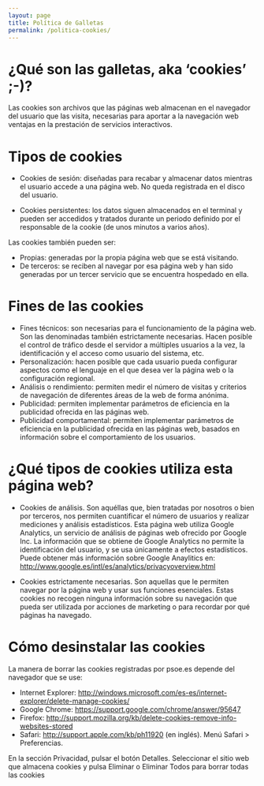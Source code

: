 ```yaml
---
layout: page
title: Política de Galletas
permalink: /politica-cookies/
---
```


# ¿Qué son las galletas, aka ‘cookies’ ;-)?

Las cookies son archivos que las páginas web almacenan en el navegador del usuario que las visita, necesarias para aportar a la navegación web ventajas en la prestación de servicios interactivos.

# Tipos de cookies

- Cookies de sesión: diseñadas para recabar y almacenar datos mientras el usuario accede a una página web. No queda registrada en el disco del usuario.

- Cookies persistentes: los datos siguen almacenados en el terminal y pueden ser accedidos y tratados durante un periodo definido por el responsable de la cookie (de unos minutos a varios años).

Las cookies también pueden ser:

- Propias: generadas por la propia página web que se está visitando.
- De terceros: se reciben al navegar por esa página web y han sido generadas por un tercer servicio que se encuentra hospedado en ella.

# Fines de las cookies

- Fines técnicos: son necesarias para el funcionamiento de la página web. Son las denominadas también estrictamente necesarias. Hacen posible el control de tráfico desde el servidor a múltiples usuarios a la vez, la identificación y el acceso como usuario del sistema, etc.
- Personalización: hacen posible que cada usuario pueda configurar aspectos como el lenguaje en el que desea ver la página web o la configuración regional.
- Análisis o rendimiento: permiten medir el número de visitas y criterios de navegación de diferentes áreas de la web de forma anónima.
- Publicidad: permiten implementar parámetros de eficiencia en la publicidad ofrecida en las páginas web.
- Publicidad comportamental: permiten implementar parámetros de eficiencia en la publicidad ofrecida en las páginas web, basados en información sobre el comportamiento de los usuarios.

# ¿Qué tipos de cookies utiliza esta página web?

- Cookies de análisis. Son aquéllas que, bien tratadas por nosotros o bien por terceros, nos permiten cuantificar el número de usuarios y realizar mediciones y análisis estadísticos. Esta página web utiliza Google Analytics, un servicio de análisis de páginas web ofrecido por Google Inc. La información que se obtiene de Google Analytics no permite la identificación del usuario, y se usa únicamente a efectos estadísticos. Puede obtener más información sobre Google Anaylitics en: http://www.google.es/intl/es/analytics/privacyoverview.html

- Cookies estrictamente necesarias. Son aquellas que le permiten navegar por la página web y usar sus funciones esenciales. Estas cookies no recogen ninguna información sobre su navegación que pueda ser utilizada por acciones de marketing o para recordar por qué páginas ha navegado.

# Cómo desinstalar las cookies

La manera de borrar las cookies registradas por psoe.es depende del navegador que se use:

- Internet Explorer: http://windows.microsoft.com/es-es/internet-explorer/delete-manage-cookies/
- Google Chrome: https://support.google.com/chrome/answer/95647
- Firefox: http://support.mozilla.org/kb/delete-cookies-remove-info-websites-stored
- Safari: http://support.apple.com/kb/ph11920 (en inglés). Menú Safari > Preferencias.

En la sección Privacidad, pulsar el botón Detalles. Seleccionar el sitio web que almacena cookies y pulsa Eliminar o Eliminar Todos para borrar todas las cookies

